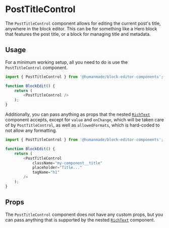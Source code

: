# PostTitleControl

The `PostTitleControl` component allows for editing the current post's title, anywhere in the block editor.
This can be for something like a Hero block that features the post title, or a block for managing title and metadata.

## Usage

For a minimum working setup, all you need to do is use the `PostTitleControl` component.

```js
import { PostTitleControl } from '@humanmade/block-editor-components';

function BlockEdit() {
	return (
		<PostTitleControl />
	);
}
```

Additionally, you can pass anything as props that the nested [`RichText`](https://github.com/WordPress/gutenberg/blob/trunk/packages/block-editor/src/components/rich-text/index.js) component accepts, except for `value` and `onChange`, which will be taken care of by `PostTitleControl`, as well as `allowedFormats`, which is hard-coded to not allow any formatting.

```js
import { PostTitleControl } from '@humanmade/block-editor-components';

function BlockEdit() {
	return (
		<PostTitleControl
			className="my-component__title"
			placeholder="Title..."
			tagName="h1"
		/>
	);
}
```

## Props

The `PostTitleControl` component does not have any custom props, but you can pass anything that is supported by the nested [`RichText`](https://github.com/WordPress/gutenberg/blob/trunk/packages/block-editor/src/components/rich-text/index.js) component.

